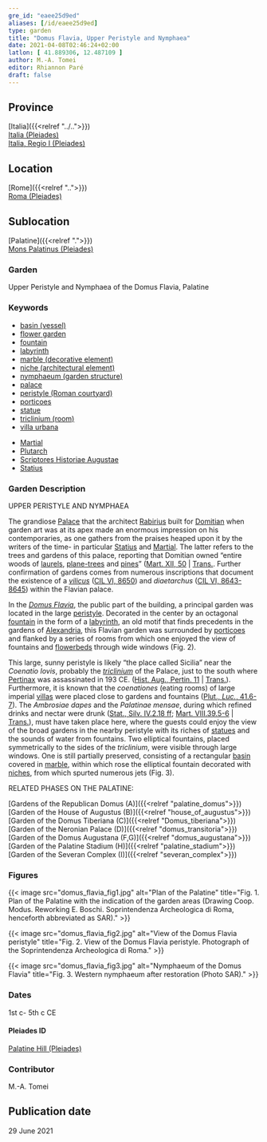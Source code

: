 ```yaml
---
gre_id: "eaee25d9ed"
aliases: [/id/eaee25d9ed]
type: garden
title: "Domus Flavia, Upper Peristyle and Nymphaea"
date: 2021-04-08T02:46:24+02:00
latlon: [ 41.889306, 12.487109 ]
author: M.-A. Tomei
editor: Rhiannon Paré
draft: false
---
```


## Province

[Italia]({{<relref "../..">}}) \
[Italia (Pleiades)](https://pleiades.stoa.org/places/1052) \
[Italia, Regio I (Pleiades)](https://pleiades.stoa.org/places/441075550)
<!-- -->
## Location

[Rome]({{<relref "..">}}) \
[Roma (Pleiades)](https://pleiades.stoa.org/places/423025)
<!-- -->
## Sublocation

[Palatine]({{<relref ".">}}) \
[Mons Palatinus (Pleiades)](https://pleiades.stoa.org/places/971691208)
<!-- -->
<!-- -->
<!-- -->
### Garden

Upper Peristyle and Nymphaea of the Domus Flavia, Palatine

### Keywords

- [basin (vessel)](http://vocab.getty.edu/page/aat/300045614)
- [flower garden](http://vocab.getty.edu/page/aat/300008135)
- [fountain](http://vocab.getty.edu/page/aat/300006179)
- [labyrinth](http://vocab.getty.edu/page/aat/300312218)
- [marble (decorative element)](http://vocab.getty.edu/page/aat/300011443)
- [niche (architectural element)](http://vocab.getty.edu/page/aat/300002704)
- [nymphaeum (garden structure)](http://vocab.getty.edu/page/aat/300006809)
- [palace](http://vocab.getty.edu/page/aat/300005734)
- [peristyle (Roman courtyard)](http://vocab.getty.edu/page/aat/300080971)
- [porticoes](http://vocab.getty.edu/page/aat/300004145)
- [statue](http://vocab.getty.edu/page/aat/300047600)
- [triclinium (room)](http://vocab.getty.edu/page/aat/300004359)
- [villa urbana](http://vocab.getty.edu/page/aat/300005520)
<!-- -->
- [Martial](http://catalog.perseus.org/cite-collections/authors/urn:cite:perseus:author.897)
- [Plutarch](http://catalog.perseus.org/cite-collections/authors/urn:cite:perseus:author.1144)
- [Scriptores Historiae Augustae](http://catalog.perseus.org/cite-collections/authors/urn:cite:perseus:author.1743)
- [Statius](http://catalog.perseus.org/cite-collections/authors/urn:cite:perseus:author.1323)
<!-- -->
<!-- -->
### Garden Description

UPPER PERISTYLE AND NYMPHAEA
<!-- -->
The grandiose [Palace](https://en.wikipedia.org/wiki/Palace_of_Domitian) that the architect [Rabirius](https://en.wikipedia.org/wiki/Rabirius_(architect)) built for [Domitian](https://en.wikipedia.org/wiki/Domitian) when garden art was at its apex made an enormous impression on his contemporaries, as one gathers from the praises heaped upon it by the writers of the time- in particular [Statius](https://en.wikipedia.org/wiki/Statius) and [Martial](https://en.wikipedia.org/wiki/Martial). The latter refers to the trees and gardens of this palace, reporting that Domitian owned “entire woods of [laurels](https://en.wikipedia.org/wiki/Laurus_nobilis), [plane-trees](https://en.wikipedia.org/wiki/Platanus_orientalis) and [pines](https://en.wikipedia.org/wiki/Stone_pine)” ([Mart. XII, 50](http://data.perseus.org/citations/urn:cts:latinLit:phi1294.phi002.perseus-lat1:12.50) | [Trans.](http://www.tertullian.org/fathers/martial_epigrams_book12.htm). Further confirmation of gardens comes from numerous inscriptions that document the existence of a [*vilicus*](https://en.wiktionary.org/wiki/vilicus) ([CIL VI, 8650](https://cil.bbaw.de/hauptnavigation/das-cil/baende)) and *diaetarchus* ([CIL VI, 8643-8645](https://cil.bbaw.de/hauptnavigation/das-cil/baende)) within the Flavian palace.

In the [*Domus Flavia*](https://en.wikipedia.org/wiki/Flavian_Palace), the public part of the building, a principal garden was located in the large [peristyle](https://en.wikipedia.org/wiki/Peristyle). Decorated in the center by an octagonal [fountain](http://vocab.getty.edu/page/aat/300006179) in the form of a [labyrinth](https://en.wikipedia.org/wiki/Labyrinth), an old motif that finds precedents in the gardens of [Alexandria](https://pleiades.stoa.org/places/727070), this Flavian garden was surrounded by [porticoes](http://vocab.getty.edu/page/aat/300004145) and flanked by a series of rooms from which one enjoyed the view of fountains and [flowerbeds](http://vocab.getty.edu/page/aat/300008135) through wide windows (Fig. 2).

This large, sunny peristyle is likely “the place called Sicilia” near the *Coenatio Iovis*, probably the [*triclinium*](https://en.wikipedia.org/wiki/Triclinium) of the Palace, just to the south where [Pertinax](https://en.wikipedia.org/wiki/Pertinax) was assassinated in 193 CE. ([Hist. Aug., Pertin. 11](https://penelope.uchicago.edu/Thayer/L/Roman/Texts/Historia_Augusta/Pertinax*.html) | [Trans.](https://penelope.uchicago.edu/Thayer/E/Roman/Texts/Historia_Augusta/Pertinax*.html)). Furthermore, it is known that the *coenationes* (eating rooms) of large imperial [villas](https://en.wikipedia.org/wiki/Villa) were placed close to gardens and fountains ([Plut., *Luc.*, 41.6-7](http://data.perseus.org/citations/urn:cts:greekLit:tlg0007.tlg036.perseus-grc1:41.6)). The *Ambrosiae dapes* and the *Palatinae mensae*, during which refined drinks and nectar were drunk ([Stat., Silv. IV.2.18 ff](http://data.perseus.org/citations/urn:cts:latinLit:phi1020.phi002.perseus-lat1:4.2); [Mart. VIII.39.5-6](http://data.perseus.org/citations/urn:cts:latinLit:phi1294.phi002.perseus-lat1:8.39) | [Trans.](http://www.tertullian.org/fathers/martial_epigrams_book08.htm)), must have taken place here, where the guests could enjoy the view of the broad gardens in the nearby peristyle with its riches of [statues](http://vocab.getty.edu/page/aat/300047600) and the sounds of water from fountains. Two elliptical fountains, placed symmetrically to the sides of the *triclinium*, were visible through large windows. One is still partially preserved, consisting of a rectangular [basin](http://vocab.getty.edu/page/aat/300045614) covered in [marble](http://vocab.getty.edu/page/aat/300011443), within which rose the elliptical fountain decorated with [niches](http://vocab.getty.edu/page/aat/300002704), from which spurted numerous jets (Fig. 3).
<!-- -->
RELATED PHASES ON THE PALATINE:
<!-- -->
[Gardens of the Republican Domus (A)]({{<relref "palatine_domus">}})\
[Garden of the House of Augustus (B)]({{<relref "house_of_augustus">}})\
[Garden of the Domus Tiberiana (C)]({{<relref "Domus_tiberiana">}})\
[Garden of the Neronian Palace (D)]({{<relref "domus_transitoria">}})\
[Garden of the Domus Augustana (F,G)]({{<relref "domus_augustana">}})\
[Garden of the Palatine Stadium (H)]({{<relref "palatine_stadium">}})\
[Garden of the Severan Complex (I)]({{<relref "severan_complex">}})
<!-- -->
<!-- -->
### Figures
{{< image src="domus_flavia_fig1.jpg" alt="Plan of the Palatine" title="Fig. 1. Plan of the Palatine with the indication of the garden areas (Drawing Coop. Modus. Reworking E. Boschi. Soprintendenza Archeologica di Roma, henceforth abbreviated as SAR)." >}}
<!-- -->
{{< image src="domus_flavia_fig2.jpg" alt="View of the Domus Flavia peristyle" title="Fig. 2. View of the Domus Flavia peristyle. Photograph of the Soprintendenza Archeologica di Roma." >}}
<!-- -->
{{< image src="domus_flavia_fig3.jpg" alt="Nymphaeum of the Domus Flavia" title="Fig. 3. Western nymphaeum after restoration (Photo SAR)." >}}
<!-- -->
### Dates

1st c- 5th c CE

<!--### Excavation Dates

### Bibliography-->


#### Pleiades ID

[Palatine Hill (Pleiades)](https://pleiades.stoa.org/places/971691208)

### Contributor

M.-A. Tomei

## Publication date

29 June 2021
